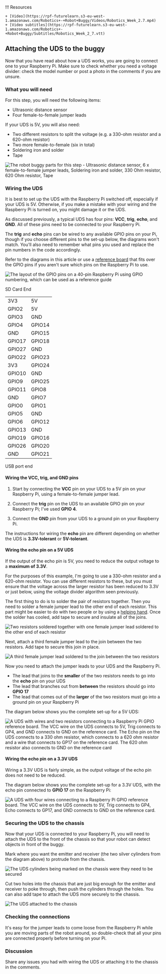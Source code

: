 !!! Resources

    + [Video](https://rpf-futurelearn.s3-eu-west-1.amazonaws.com/Robotics+-+Robot+Buggy/Videos/Robotics_Week_2.7.mp4)
    + [Video subtitles](https://rpf-futurelearn.s3-eu-west-1.amazonaws.com/Robotics+-+Robot+Buggy/Subtitles/Robotics_Week_2_7.vtt)

## Attaching the UDS to the buggy

Now that you have read about how a UDS works, you are going to connect one to your Raspberry Pi. Make sure to check whether you need a voltage divider: check the model number or post a photo in the comments if you are unsure.

### What you will need

For this step, you will need the following items:

+ Ultrasonic distance sensor
+ Four female-to-female jumper leads

If your UDS is 5V, you will also need:

+ Two different resistors to split the voltage (e.g. a 330-ohm resistor and a 620-ohm resistor)
+ Two more female-to-female (six in total)
+ Soldering iron and solder
+ Tape

![The robot buggy parts for this step - Ultrasonic distance sensor, 6 x female-to-female jumper leads, Soldering iron and solder, 330 Ohm resistor, 620 Ohm resistor, Tape](https://rpf-futurelearn.s3-eu-west-1.amazonaws.com/Robotics+-+Robot+Buggy/Photographs/2_7-parts-for-the-UDS.jpg)

### Wiring the UDS

It is best to set up the UDS with the Raspberry Pi switched off, especially if your UDS is 5V. Otherwise, if you make a mistake with your wiring and the Raspberry Pi is turned on, you might damage it or the UDS.

As discussed previously, a typical UDS has four pins: **VCC**, **trig**, **echo**, and **GND**. All of these pins need to be connected to your Raspberry Pi.

The **trig** and **echo** pins can be wired to any available GPIO pins on your Pi, though if you choose different pins to the set-up below, the diagrams won't match. You'll also need to remember what pins you used and replace the pin numbers in the code accordingly.

Refer to the diagrams in this article or use a [reference board](https://rpf-futurelearn.s3-eu-west-1.amazonaws.com/Robotics+-+Robot+Buggy/Illustration/16-1_4-gpio-numbers-raspberry-pi-40-pin-header_To_Scale.pdf) that fits over the GPIO pins if you aren't sure which pins on the Raspberry Pi to use.

![The layout of the GPIO pins on a 40-pin Raspberry Pi using GPIO numbering, which can be used as a reference guide](https://rpf-futurelearn.s3-eu-west-1.amazonaws.com/Robotics+-+Robot+Buggy/Illustration/16-1_4-gpio-numbers-raspberry-pi-40-pin-header.png)

SD Card End

|||
|-|-|
|3V3|5V|
|GPIO2|5V|
|GPIO3|GND|
|GPIO4|GPIO14|
|GND|GPIO15|
|GPIO17|GPIO18|
|GPIO27|GND|
|GPIO22|GPIO23|
|3V3|GPIO24|
|GPIO10|GND|
|GPIO9|GPIO25|
|GPIO11|GPIO8|
|GND|GPIO7|
|GPIO0|GPIO1|
|GPIO5|GND|
|GPIO6|GPIO12|
|GPIO13|GND|
|GPIO19|GPIO16|
|GPIO26|GPIO20|
|GND|GPIO21|

USB port end



#### Wiring the VCC, trig, and GND pins

1. Start by connecting the **VCC** pin on your UDS to a 5V pin on your Raspberry Pi, using a female-to-female jumper lead.

2. Connect the **trig** pin on the UDS to an available GPIO pin on your Raspberry Pi; I've used **GPIO 4**.

3. Connect the **GND** pin from your UDS to a ground pin on your Raspberry Pi.

The instructions for wiring the **echo** pin are different depending on whether the UDS is **3.3V-tolerant** or **5V-tolerant**.

#### Wiring the echo pin on a 5V UDS

If the output of the echo pin is 5V, you need to reduce the output voltage to a **maximum of 3.3V**.

For the purposes of this example, I'm going to use a 330-ohm resistor and a 620-ohm resistor. You can use different resistors to these, but you must ensure that the voltage across the larger resistor has been reduced to 3.3V or just below, using the voltage divider algorithm seen previously.

The first thing to do is to solder the pair of resistors together. Then you need to solder a female jumper lead to the other end of each resistor. This part might be easier to do with two people or by using a [helping hand](https://www.instructables.com/id/How-to-Make-a-Helping-Hands-for-Soldering-at-Home-/). Once the solder has cooled, add tape to secure and insulate all of the joins.

![Two resistors soldered together with one female jumper lead soldered to the other end of each resistor](https://rpf-futurelearn.s3-eu-west-1.amazonaws.com/Robotics+-+Robot+Buggy/Photographs/2_7-resistors-and-jumper-leads-soldered-together.jpg)

Next, attach a third female jumper lead to the join between the two resistors. Add tape to secure this join in place.

![A third female jumper lead soldered to the join between the two resistors](https://rpf-futurelearn.s3-eu-west-1.amazonaws.com/Robotics+-+Robot+Buggy/Photographs/2_7-third-jumper-lead-soldered-to-resistors.jpg)

Now you need to attach the jumper leads to your UDS and the Raspberry Pi.

+ The lead that joins to the **smaller** of the two resistors needs to go into the **echo** pin on your UDS
+ The lead that branches out from **between** the resistors should go into **GPIO 17**
+ The lead that comes out of the **larger** of the two resistors must go into a ground pin on your Raspberry Pi

The diagram below shows you the complete set-up for a 5V UDS:

![A UDS with wires and two resistors connecting to a Raspberry Pi GPIO reference board. The VCC wire on the UDS connects to 5V, Trig connects to GP4, and GND connects to GND on the reference card. The Echo pin on the UDS connects to a 330 ohm resistor, which connects to a 620 ohm resistor and a wire that connects to GP17 on the reference card. The 620 ohm resistor also connects to GND on the reference card](https://rpf-futurelearn.s3-eu-west-1.amazonaws.com/Robotics+-+Robot+Buggy/Illustration/29-2_7-wiring-5V-UDS-diagram.png)

#### Wiring the echo pin on a 3.3V UDS

Wiring a 3.3V UDS is fairly simple, as the output voltage of the echo pin does not need to be reduced.

The diagram below shows you the complete set-up for a 3.3V UDS, with the echo pin connected to **GPIO 17** on the Raspberry Pi:

![A UDS with four wires connecting to a Raspberry Pi GPIO reference board. The VCC wire on the UDS connects to 5V, Trig connects to GP4, Echo connects to GP17, and GND connects to GND on the reference card.](https://rpf-futurelearn.s3-eu-west-1.amazonaws.com/Robotics+-+Robot+Buggy/Illustration/28-2_7-wiring-3V3-UDS-diagram.png)

### Securing the UDS to the chassis

Now that your UDS is connected to your Raspberry Pi, you will need to attach the UDS to the front of the chassis so that your robot can detect objects in front of the buggy.  

Mark where you want the emitter and receiver (the two silver cylinders from the diagram above) to protrude from the chassis.

![The UDS cylinders being marked on the chassis were they need to be secured](https://rpf-futurelearn.s3-eu-west-1.amazonaws.com/Robotics+-+Robot+Buggy/Photographs/2_7-marking-UDS-on-the-chassis.jpg)

Cut two holes into the chassis that are just big enough for the emitter and receiver to poke through, then push the cylinders through the holes. You can also add tape to attach the UDS more securely to the chassis.

![The UDS attached to the chassis](https://rpf-futurelearn.s3-eu-west-1.amazonaws.com/Robotics+-+Robot+Buggy/Photographs/2_7-UDS-attached-to-chassis.jpg)

### Checking the connections

It's easy for the jumper leads to come loose from the Raspberry Pi while you are moving parts of the robot around, so double-check that all your pins are connected properly before turning on your Pi.

### Discussion

Share any issues you had with wiring the UDS or attaching it to the chassis in the comments.

